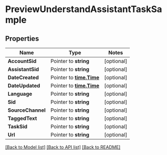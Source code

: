 # PreviewUnderstandAssistantTaskSample

## Properties
Name | Type | Notes
------------ | ------------- | -------------
**AccountSid** | Pointer to **string** | [optional] 
**AssistantSid** | Pointer to **string** | [optional] 
**DateCreated** | Pointer to [**time.Time**](time.Time.md) | [optional] 
**DateUpdated** | Pointer to [**time.Time**](time.Time.md) | [optional] 
**Language** | Pointer to **string** | [optional] 
**Sid** | Pointer to **string** | [optional] 
**SourceChannel** | Pointer to **string** | [optional] 
**TaggedText** | Pointer to **string** | [optional] 
**TaskSid** | Pointer to **string** | [optional] 
**Url** | Pointer to **string** | [optional] 

[[Back to Model list]](../README.md#documentation-for-models) [[Back to API list]](../README.md#documentation-for-api-endpoints) [[Back to README]](../README.md)



